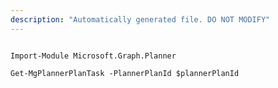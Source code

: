 ```yaml
---
description: "Automatically generated file. DO NOT MODIFY"
---
```


```powershellv1

Import-Module Microsoft.Graph.Planner

Get-MgPlannerPlanTask -PlannerPlanId $plannerPlanId

```